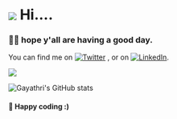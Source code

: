 <h1><img align= "center" src="https://res.cloudinary.com/dpzf9febe/image/upload/c_scale,w_147/v1628745605/micky_1_zxv20j.gif"> Hi....</h1>

<h3>🙌🏽 hope y'all are having a good day.</h3>
<!-- <h5>I just want to say...</h5>
<img align= "center" src= "https://res.cloudinary.com/dpzf9febe/image/upload/c_scale,w_171/v1628745983/Screenshot_2021-08-12_at_10.55.37_AM_goidua.png">

 -->


<!-- Actual text -->

You can find me on  [![Twitter][1.2]][1] , or on  [![LinkedIn][2.2]][2].

<!-- Icons -->

[1.2]: https://res.cloudinary.com/dpzf9febe/image/upload/ar_1:1,b_rgb:262c35,bo_1px_solid_rgb:4c2485,c_fill,g_auto,r_0,w_23/v1628744308/twitter_1_hu72mf.png (twitter icon without padding)
[2.2]: https://res.cloudinary.com/dpzf9febe/image/upload/c_scale,w_23/v1628744668/linkedin--v2_tuj4mn.png (LinkedIn icon without padding)


<!-- Links to your social media accounts -->
[1]: https://twitter.com/yourmomhas
[2]: https://www.linkedin.com/in/gayathri-b-m-536b69a5/



<img align="center" src="https://github-readme-stats.vercel.app/api/top-langs/?username=Gayathri-Chennakrishnam-Sharma&theme=synthwave&show_icons=true" />

![Gayathri's GitHub stats](https://github-readme-stats.vercel.app/api?username=Gayathri-Chennakrishnam-Sharma&show_icons=true&theme=synthwave)

<!-- [![Readme Card](https://github-readme-stats.vercel.app/api/pin/?username=anuraghazra&repo=github-readme-stats)](https://github.com/anuraghazra/github-readme-stats) -->

<!-- <a href="https://github.com/Gayathri-Chennakrishnam-au16/github-readme-stats">
  <img align="center" src="https://github-readme-stats.vercel.app/api/pin/?username=Gayathri-Chennakrishnam-au16&repo=github-readme-stats" />
</a>
<a href="https://github.com/Gayathri-Chennakrishnam-au16/convoychat">
  <img align="center" src="https://github-readme-stats.vercel.app/api/pin/?username=Gayathri-Chennakrishnam-au16&repo=convoychat" />
</a> -->


<h4>💜 Happy coding :) </h4>

